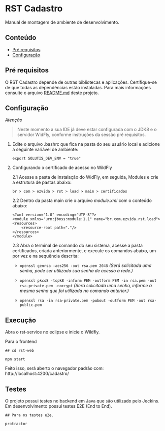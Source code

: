 # RST Cadastro

Manual de montagem de ambiente de desenvolvimento.

## Conteúdo

- [Pré requisitos](#pré-requisitos)
- [Configuração](#configuração)


## Pré requisitos

O RST Cadastro depende de outras bibliotecas e aplicações. Certifique-se de que todas as dependências estão instaladas. Para mais informações consulte o arquivo [README.md](../README.md) deste projeto.

## Configuração

*Atenção*

> Neste momento a sua IDE já deve estar configurada com o JDK8 e o servidor WidFly, conforme instruções da sessão pré requisitos.

1. Edite o arquivo .bashrc que fica na pasta do seu usuário local e adicione a seguinte variável de ambiente:

    ```
    export SOLUTIS_DEV_ENV = "true"
    ```

2. Configurando o certificado de acesso no WildFly

    2.1 Acesse a pasta de instalação do WidFly, em seguida, Modules e crie a estrutura de pastas abaixo:
    ```
    br > com > ezvida > rst > load > main > certificados
    ```
    2.2 Dentro da pasta main crie o arquivo _module.xml_ com o conteúdo abaixo:
    ```
    <?xml version="1.0" encoding="UTF-8"?>
    <module xmlns="urn:jboss:module:1.1" name="br.com.ezvida.rst.load">
    <resources>
        <resource-root path="."/>
    </resources>
    </module>
    ```
    2.3 Abra o terminal de comando do seu sistema, acesse a pasta certificados, criada anteriormente, e execute os comandos abaixo, um por vez e na sequência descrita:
    
    - ```openssl genrsa -aes256 -out rsa.pem 2048``` _(Será solicitada uma senha, pode ser utilizado sua senha de acesso a rede.)_
    
    - ```openssl pkcs8 -topk8 -inform PEM -outform PEM -in rsa.pem -out rsa-private.pem -nocrypt``` _(Será solicitada uma senha, informe  a mesma senha que foi utilizada no comando anterior.)_
    
    - ```openssl rsa -in rsa-private.pem -pubout -outform PEM -out rsa-public.pem```

## Execução

Abra o rst-service no eclipse e inicie o Wildfly. 

Para o frontend

```
## cd rst-web

npm start
```

Feito isso, será aberto o navegador padrão com: http://localhost:4200/cadastro/

## Testes

O projeto possui testes no backend em Java que são utilizado pelo Jeckins. Em desenvolvimento possui testes E2E (End to End). 

```
## Para os testes e2e.

protractor
```